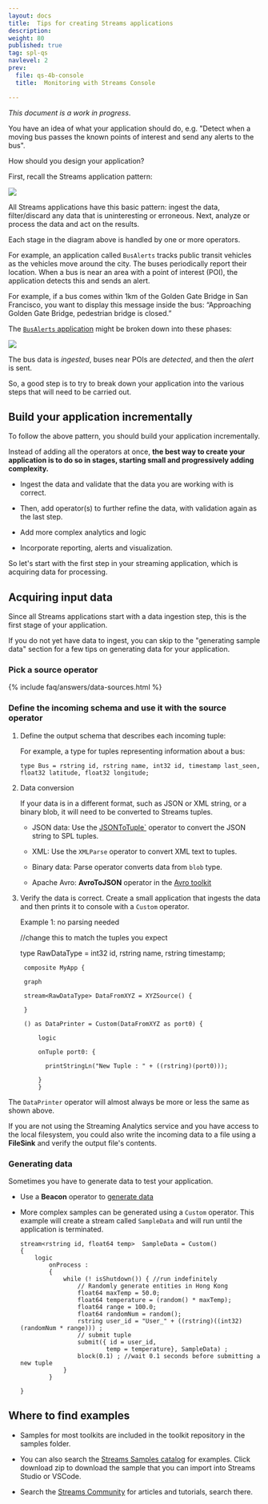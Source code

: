 ```yaml
---
layout: docs
title:  Tips for creating Streams applications
description:
weight: 80
published: true
tag: spl-qs
navlevel: 2
prev:
  file: qs-4b-console
  title:  Monitoring with Streams Console

---
```



*This document is a work in progress*.

You have an idea of what your application should do, e.g. "Detect when a moving bus passes the known points of interest and send any alerts to the bus".

How should you design your application?

First, recall the Streams application pattern:

![](/streamsx.documentation/images/atom/jpg/pattern.jpg)

All Streams applications have this basic pattern: ingest the data, filter/discard any data that is uninteresting or erroneous. Next, analyze or process the data and act on the results.

Each stage in the diagram above is handled by one or more operators.


For example, an application called `BusAlerts` tracks public transit vehicles as the vehicles move around the city. The buses periodically report their location. When a bus is near an area with a point of interest (POI), the application detects this and sends an alert.

For example, if a bus comes within 1km of the Golden Gate Bridge in San Francisco, you want to display this message inside the bus: “Approaching Golden Gate Bridge, pedestrian bridge is closed.”

The [`BusAlerts` application](https://developer.ibm.com/streamsdev/docs/common-patterns-tracking-moving-objects-streams-part-2-geofencing/) might be broken down into these phases:

![](/streamsx.documentation/images/atom/jpg/phases2.jpg)

The bus data is *ingested*, buses near POIs are *detected*, and then the
*alert* is sent.

So, a good step is to try to break down your application into the various steps that will need to be carried out.

Build your application incrementally
------

To follow the above pattern, you should build your application incrementally.

Instead of adding all the operators at once, **the best way to create your application is to do so in stages, starting small and progressively adding complexity.**

-   Ingest the data and validate that the data you are working with is
    correct.

-   Then, add operator(s) to further refine the data, with validation again as the last step.

-   Add more complex analytics and logic

-   Incorporate reporting, alerts and visualization.

So let's start with the first step in your streaming application, which is acquiring data for processing.

Acquiring input data
--------

Since all Streams applications start with a data ingestion step, this is the first stage of your application.

If you do not yet have data to ingest, you can skip to the "generating sample data" section for a few tips on generating data for your application.

### Pick a source operator

{% include faq/answers/data-sources.html %}


### Define the incoming schema and use it with the source operator

1. Define the output schema that describes each incoming tuple:

    For example, a type for tuples representing information about a bus:
    
     `type Bus = rstring id, rstring name, int32 id, timestamp last_seen, float32 latitude, float32 longitude;`

2. Data conversion

    If your data is in a different format, such as JSON or XML string, or a binary blob, it will need to be converted to Streams tuples.

    - JSON data: Use the [JSONToTuple`](https://github.com/IBMStreams/streamsx.json/wiki/JSONToTuple-Operator) operator to convert the JSON string to SPL tuples.

    - XML: Use the `XMLParse` operator to convert XML text to tuples.

    - Binary data: Parse operator converts data from `blob` type.
  
    - Apache Avro: **AvroToJSON** operator in the [Avro toolkit](https://github.com/IBMStreams/streamsx.avro)


3. Verify the data is correct. Create a small application that ingests the data and then prints it to console with a `Custom` operator.

    Example 1: no parsing needed

    //change this to match the tuples you expect

    type RawDataType = int32 id, rstring name, rstring timestamp;

        composite MyApp {

        graph

        stream<RawDataType> DataFromXYZ = XYZSource() {

        }

        () as DataPrinter = Custom(DataFromXYZ as port0) {

            logic

            onTuple port0: {

              printStringLn("New Tuple : " + ((rstring)(port0)));

            }
            }

The `DataPrinter` operator will almost always be more or less the same as shown above.

If you are not using the Streaming Analytics service and you have access to the local filesystem, you could also write the incoming data to a file using a **FileSink** and verify the output file's contents.


### Generating data

Sometimes you have to generate data to test your application.


-   Use a **Beacon** operator to [generate data](https://github.com/IBMStreams/samples/blob/main/Examples-for-beginners/003_sink_at_work/sample/sink_at_work.spl#L16)

-   More complex samples can be generated using a `Custom` operator. This example will create a stream called `SampleData` and will run until the application is terminated.
    
    	stream<rstring id, float64 temp>  SampleData = Custom()
		{
			logic
				onProcess :
				{
					while (! isShutdown()) { //run indefinitely
						// Randomly generate entities in Hong Kong
						float64 maxTemp = 50.0;
						float64 temperature = (random() * maxTemp);
                        float64 range = 100.0;
						float64 randomNum = random();
	                    rstring user_id = "User_" + ((rstring)((int32)(randomNum * range))) ;
						// submit tuple
						submit({ id = user_id, 
                                temp = temperature}, SampleData) ;
						block(0.1) ; //wait 0.1 seconds before submitting a new tuple
					}
				}

		}


## Where to find examples

-   Samples for most toolkits are included in the toolkit repository in
    the samples folder.

-   You can also search the [Streams Samples catalog](https://ibmstreams.github.io/samples) for examples. Click
    download zip to download the sample that you can import into Streams
    Studio or VSCode.

-  Search the [Streams Community](https://ibm.biz/streams-community) for articles and tutorials, search there.
